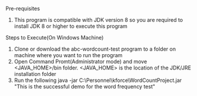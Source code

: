 Pre-requisites
  1) This program is compatible with JDK version 8 so you are required to install JDK 8 or higher to execute this program

Steps to Execute(On Windows Machine) 
  1) Clone or download the abc-wordcount-test program to a <TEMP> folder on machine where you want to run the program
  2) Open Command Promt(Administrator mode) and move <JAVA_HOME>/bin folder. <JAVA_HOME> is the location of the JDK/JRE installation folder
  3) Run the following 
      java -jar C:\Personnel\kforce\WordCountProject.jar "This is the successful demo for the word frequency test"

